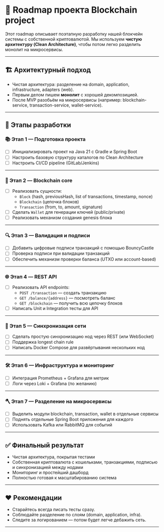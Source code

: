 # 🚀 Roadmap проекта Blockchain project

Этот roadmap описывает поэтапную разработку нашей блокчейн системы с собственной криптовалютой.
Мы используем **чистую архитектуру (Clean Architecture)**, чтобы потом легко разделить монолит на микросервисы.

---

## 🏗 Архитектурный подход
- Чистая архитектура: разделение на domain, application, infrastructure, adapters (web).
- Первым делом пишем **монолит** с хорошей декомпозицией.
- После MVP разобьём на микросервисы (например: blockchain-service, transaction-service, wallet-service).

---

## 🚀 Этапы разработки

### 📚 Этап 1 — Подготовка проекта
- [ ] Инициализировать проект на Java 21 с Gradle и Spring Boot
- [ ] Настроить базовую структуру каталогов по Clean Architecture
- [ ] Настроить CI/CD pipeline (GitLab/Jenkins)

---

### 🧱 Этап 2 — Blockchain core
- [ ] Реализовать сущности:
  - `Block` (hash, previousHash, list of transactions, timestamp, nonce)
  - `Blockchain` (цепочка блоков)
  - `Transaction` (from, to, amount, signature)
- [ ] Сделать `Wallet` для генерации ключей (public/private)
- [ ] Реализовать механизм создания genesis блока

---

### 🔍 Этап 3 — Валидация и подписи
- [ ] Добавить цифровые подписи транзакций с помощью BouncyCastle
- [ ] Проверка подписи при валидации транзакций
- [ ] Обеспечить механизм проверки баланса (UTXO или account-based)

---

### 🌐 Этап 4 — REST API
- [ ] Реализовать API endpoints:
  - `POST /transaction` — создать транзакцию
  - `GET /balance/{address}` — посмотреть баланс
  - `GET /blockchain` — получить всю цепочку блоков
- [ ] Написать Unit и Integration тесты для API

---

### 📡 Этап 5 — Синхронизация сети
- [ ] Сделать простую синхронизацию нод через REST (или WebSocket)
- [ ] Поддержка longest chain rule
- [ ] Написать Docker Compose для развёртывания нескольких нод

---

### 🛠 Этап 6 — Инфраструктура и мониторинг
- [ ] Интеграция Prometheus + Grafana для метрик
- [ ] Логи через Loki + Grafana (по желанию)

---

### 🪓 Этап 7 — Разделение на микросервисы
- [ ] Выделить модули blockchain, transaction, wallet в отдельные сервисы
- [ ] Поднять отдельные Spring Boot приложения для каждого
- [ ] Использовать Kafka или RabbitMQ для событий

---

## ✅ Финальный результат
- Чистая архитектура, покрытая тестами
- Собственная криптовалюта с кошельками, транзакциями, подписью и синхронизацией между нодами
- Мониторинг и простейший дашборд
- Полностью готовая к масштабированию система

---

## ❤️ Рекомендации
- Старайтесь всегда писать тесты сразу.
- Соблюдайте разделение по слоям (domain, application, infra).
- Следите за логированием — потом будет легче дебажить сеть.

---
